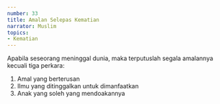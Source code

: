 ```yaml
---
number: 33
title: Amalan Selepas Kematian
narrator: Muslim
topics:
- Kematian
---
```


Apabila seseorang meninggal dunia, maka terputuslah segala amalannya kecuali tiga perkara:
1. Amal yang berterusan
2. Ilmu yang ditinggalkan untuk dimanfaatkan
3. Anak yang soleh yang mendoakannya
